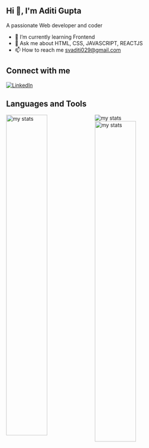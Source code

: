 ## Hi 👋, I'm Aditi Gupta

<!--
**Adi-bv/Adi-bv** is a ✨ _special_ ✨ repository because its `README.md` (this file) appears on your GitHub profile.-->

A passionate Web developer and coder

- 🌱 I’m currently learning Frontend
- 💬 Ask me about HTML, CSS, JAVASCRIPT, REACTJS
- 📫 How to reach me svaditi029@gmail.com


## Connect with me

[![LinkedIn](https://skillicons.dev/icons?i=linkedin)](https://www.linkedin.com/in/guptaadiiti/)



## Languages and Tools


<img alt="my stats" src="https://skillicons.dev/icons?i=c,cpp,html,css,js,bootstrap,nodejs,express,react,git"/>
<img alt="my stats" align="left" width="47%" src="https://github-readme-stats.vercel.app/api?username=Adi-bv&hide=stars&show=prs_merged&show_icons=true"/>
<img alt="my stats" align="left" width="47%" src="https://github-readme-stats.vercel.app/api/top-langs/?username=Adi-bv&hide_progress=true"/>
